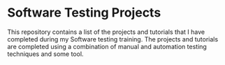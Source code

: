 <h1>Software Testing Projects</h1>
<p> This repository contains a list of the projects and tutorials that I have completed during my Software testing training. The projects and tutorials are completed using a combination of manual and automation testing techniques and some tool.
